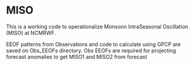 # MISO
This is a working code to operationalize Monsoon IntraSeasonal Oscillation (MISO) at NCMRWF.

EEOF patterns from Observations and code to calculate using GPCP are saved on Obs_EEOFs directory.
Obs EEOFs are required for projecting forecast anomalies to get MISO1 and MISO2 from forecast
